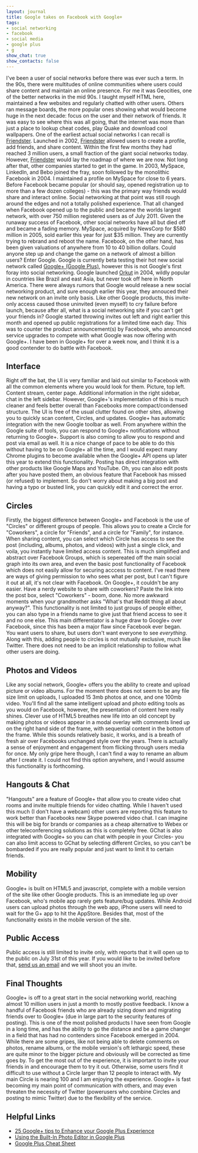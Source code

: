 ```yaml
---
layout: journal
title: Google takes on Facebook with Google+
tags: 
- social networking
- facebook
- social media
- google plus
- g
show_chat: true
show_contacts: false
---
```


I've been a user of social networks before there was ever such a term. In the 90s, there were multitudes of online communities where users could share content and maintain an online presence. For me it was Geocities, one of the better networks in the mid 90s. I taught myself HTML here, maintained a few websites and regularly chatted with other users. Others ran message boards, the more popular ones showing what would become huge in the next decade: focus on the user and their network of friends. It was easy to see where this was all going, that the internet was more than just a place to lookup cheat codes, play Quake and download cool wallpapers. One of the earliest actual social networks I can recall is <a href="http://en.wikipedia.org/wiki/Friendster" target="_blank">Friendster</a>. Launched in 2002, <a href="http://en.wikipedia.org/wiki/Friendster" target="_blank">Friendster</a> allowed users to create a profile, add friends, and share content. Within the first few months they had reached 3 million users, a small fraction of the giant social networks today. However, <a href="http://en.wikipedia.org/wiki/Friendster" target="_blank">Friendster</a> would lay the roadmap of where we are now. Not long after that, other companies started to get in the game. In 2003, MySpace, LinkedIn, and Bebo joined the fray, soon followed by the monolithic Facebook in 2004. I maintained a profile on MySpace for close to 6 years. Before Facebook became popular (or should say, opened registration up to more than a few dozen colleges) - this was the primary way friends would share and interact online. Social networking at that point was still rough around the edges and not a totally polished experience. That all changed when Facebook opened up to the public and became the worlds largest network, with over 750 million registered users as of July 2011. Given the runaway success of Facebook, other social networks have all but died off and became a fading memory. MySpace, acquired by NewsCorp for $580 million in 2005, sold earlier this year for just $35 million. They are currently trying to rebrand and reboot the name. Facebook, on the other hand, has been given valuations of anywhere from 10 to 40 billion dollars. Could anyone step up and change the game on a network of almost a billion users? Enter Google. Google is currently beta testing their hot new social network called <a href="https://plus.google.com" target="_blank">Google+ (Google Plus)</a>, however this is not Google's first foray into social networking. Google launched <a href="http://en.wikipedia.org/wiki/Orkut" target="_blank">Orkut</a> in 2004, wildly popular in countries like Brazil and east Asia, but never took off here in North America. There were always rumors that Google would release a new social networking product, and sure enough earlier this year, they annouced their new network on an invite only basis. Like other Google products, this invite-only access caused those uninvited (even myself) to cry failure before launch, because after all, what is a social networking site if you can't get your friends in? Google started throwing invites out left and right earlier this month and opened up public registrations for a limited time each day. This was to counter the product announcement(s) by Facebook, who announced service upgrades to compete with what Google was now offering with Google+. I have been in Google+ for over a week now, and I think it is a good contender to do battle with Facebook. <h2>Interface</h2> Right off the bat, the UI is very familiar and laid out similar to Facebook with all the common elements where you would look for them. Picture, top left. Content stream, center page. Additional information in the right sidebar, chat in the left sidebar. However, Google+'s implementation of this is much cleaner and feels better overall than Facebooks more compact/condensed structure. The UI is free of the usual clutter found on other sites, allowing you to quickly scan content, Circles, and updates. Google+ has automatic integration with the new Google toolbar as well. From anywhere within the Google suite of tools, you can respond to Google+ notifications without returning to Google+. Support is also coming to allow you to respond and post via email as well. It is a nice change of pace to be able to do this without having to be on Google+ all the time, and I would expect many Chrome plugins to become available when the Google+ API opens up later this year to extend this functionality. Posting has direct integration with other products like Google Maps and YouTube. Oh, you can also edit posts after you have posted them, an obvious feature that Facebook has missed (or refused) to implement. So don't worry about making a big post and having a typo or busted link, you can quickly edit it and correct the error. <h2>Circles</h2> Firstly, the biggest difference between Google+ and Facebook is the use of "Circles" or different groups of people. This allows you to create a Circle for "Coworkers", a circle for "Friends", and a circle for "Family", for instance. When sharing content, you can select which Circle has access to see the post (including, albums, photos, and videos) with just a single click, and voila, you instantly have limited access content. This is much simplified and abstract over Facebook Groups, which is sepereated off the main social graph into its own area, and even the basic post functionality of Facebook which does not easily allow for securing acccess to content. I've read there are ways of giving permission to who sees what per post, but I can't figure it out at all, it's not clear with Facebook. On Google+, it couldn't be any easier. Have a nerdy website to share with coworkers? Paste the link into the post box, select "Coworkers" - boom, done. No more awkward moments when your grandmother asks "What's that Reddit thing all about anyway?". This functionality is not limited to just groups of people either, you can also type in a friends name to give just that friend access to see it and no one else. This main differentiator is a huge draw to Google+ over Facebook, since this has been a major flaw since Facebook ever began. You want users to share, but users don't want everyone to see <em>everything</em>. Along with this, adding people to circles is not mutually exclusive, much like Twitter. There does not need to be an implicit relationship to follow what other users are doing. <h2>Photos and Videos</h2> Like any social network, Google+ offers you the ability to create and upload picture or video albums. For the moment there does not seem to be any file size limit on uploads, I uploaded 15 3mb photos at once, and one 100mb video. You'll find all the same intelligent upload and photo editing tools as you would on Facebook, however, the presentation of content here really shines. Clever use of HTML5 breathes new life into an old concept by making photos or videos appear in a modal overlay with comments lined up on the right hand side of the frame, with sequential content in the bottom of the frame. While this sounds relatively basic, it works, and is a breath of fresh air over Facebooks unchanged style over the years. There is actually a sense of enjoyment and engagement from flicking through users media for once. My only gripe here though, I can't find a way to rename an album after I create it. I could not find this option anywhere, and I would assume this functionality is forthcoming. <h2>Hangouts &amp; Chat</h2> "Hangouts" are a feature of Google+ that allow you to create video chat rooms and invite multiple friends for video chatting. While I haven't used this much (I don't have a webcam) other users are reporting this feature to work better than Facebooks new Skype powered video chat. I can imagine this will be big for brands or companies as a cheap alternative to Webex or other teleconferencing solutions as this is completely free. GChat is also integrated with Google+ so you can chat with people in your Circles- you can also limit access to GChat by selecting different Circles, so you can't be bombarded if you are really popular and just want to limit it to certain friends. <h2>Mobility</h2> Google+ is built on HTML5 and javascript, complete with a mobile version of the site like other Google products. This is an immediate leg up over Facebook, who's mobile app rarely gets feature/bug updates. While Android users can upload photos through the web app, iPhone users will need to wait for the G+ app to hit the AppStore. Besides that, most of the functionality exists in the mobile version of the site. <h2>Public Access</h2> Public access is still limited to invite only, with reports that it will open up to the public on July 31st of this year. If you would like to be invited before that, <a href="/contact-us.htm">send us an email</a> and we will shoot you an invite. <h2>Final Thoughts</h2> Google+ is off to a great start in the social networking world, reaching almost 10 million users in just a month to mostly postive feedback. I know a handful of Facebook friends who are already sizing down and migrating friends over to Google+ (due in large part to the security features of posting). This is one of the most polished products I have seen from Google in a long time, and has the ability to go the distance and be a game changer in a field that has had no contenders since Facebook emerged in 2004. While there are some gripes, like not being able to delete comments on photos, rename albums, or the mobile version's oft lethargic speed, these are quite minor to the bigger picture and obviously will be corrected as time goes by. To get the most out of the experience, it is important to invite your friends in and encourage them to try it out. Otherwise, some users find it difficult to use without a Circle larger than 12 people to interact with. My main Circle is nearing 100 and I am enjoying the experience. Google+ is fast becoming my main point of communication with others, and may even threaten the necessity of Twitter (powerusers who combine Circles and posting to mimic Twitter) due to the flexibility of the service. <h2>Helpful Links</h2><ul> <li><a href="http://webtrickz.com/20-google-tips-to-enhance-your-google-plus-experience/" target="_blank">25 Google+ tips to Enhance your Google Plus Experience</a></li> <li><a href="http://webtrickz.com/why-the-built-in-photo-editor-on-google-rocks/" target="_blank">Using the Built-In Photo Editor in Google Plus</a></li> <li><a href="https://lh5.googleusercontent.com/-EA38qOrc8_4/Thm4iyghvxI/AAAAAAAAAE8/eOA3Vvy3BBA/GooglePlusCheatSheet.jpg" target="_blank">Google Plus Cheat Sheet</a></li> </ul>